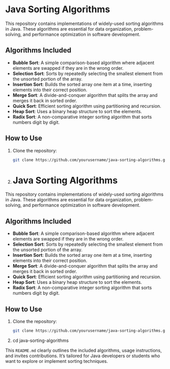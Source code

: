 # Java Sorting Algorithms

This repository contains implementations of widely-used sorting algorithms in Java. These algorithms are essential for data organization, problem-solving, and performance optimization in software development.

## Algorithms Included

- **Bubble Sort**: A simple comparison-based algorithm where adjacent elements are swapped if they are in the wrong order.
- **Selection Sort**: Sorts by repeatedly selecting the smallest element from the unsorted portion of the array.
- **Insertion Sort**: Builds the sorted array one item at a time, inserting elements into their correct position.
- **Merge Sort**: A divide-and-conquer algorithm that splits the array and merges it back in sorted order.
- **Quick Sort**: Efficient sorting algorithm using partitioning and recursion.
- **Heap Sort**: Uses a binary heap structure to sort the elements.
- **Radix Sort**: A non-comparative integer sorting algorithm that sorts numbers digit by digit.

## How to Use

1. Clone the repository:
   ```bash
   git clone https://github.com/yourusername/java-sorting-algorithms.git

2. # Java Sorting Algorithms

This repository contains implementations of widely-used sorting algorithms in Java. These algorithms are essential for data organization, problem-solving, and performance optimization in software development.

## Algorithms Included

- **Bubble Sort**: A simple comparison-based algorithm where adjacent elements are swapped if they are in the wrong order.
- **Selection Sort**: Sorts by repeatedly selecting the smallest element from the unsorted portion of the array.
- **Insertion Sort**: Builds the sorted array one item at a time, inserting elements into their correct position.
- **Merge Sort**: A divide-and-conquer algorithm that splits the array and merges it back in sorted order.
- **Quick Sort**: Efficient sorting algorithm using partitioning and recursion.
- **Heap Sort**: Uses a binary heap structure to sort the elements.
- **Radix Sort**: A non-comparative integer sorting algorithm that sorts numbers digit by digit.

## How to Use

1. Clone the repository:
   ```bash
   git clone https://github.com/yourusername/java-sorting-algorithms.git

2. cd java-sorting-algorithms


This `README.md` clearly outlines the included algorithms, usage instructions, and invites contributions. It’s tailored for Java developers or students who want to explore or implement sorting techniques.
